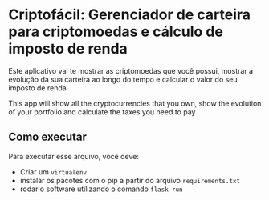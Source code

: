 # Criptofácil: Gerenciador de carteira para criptomoedas e cálculo de imposto de renda

Este aplicativo vai te mostrar as criptomoedas que você possui, mostrar a evolução da sua carteira ao longo do tempo e calcular o valor do seu imposto de renda

This app will show all the cryptocurrencies that you own, show the evolution of your portfolio and calculate the taxes you need to pay

## Como executar

Para executar esse arquivo, você deve:
* Criar um `virtualenv`
* instalar os pacotes com o pip a partir do arquivo `requirements.txt`
* rodar o software utilizando o comando `flask run`